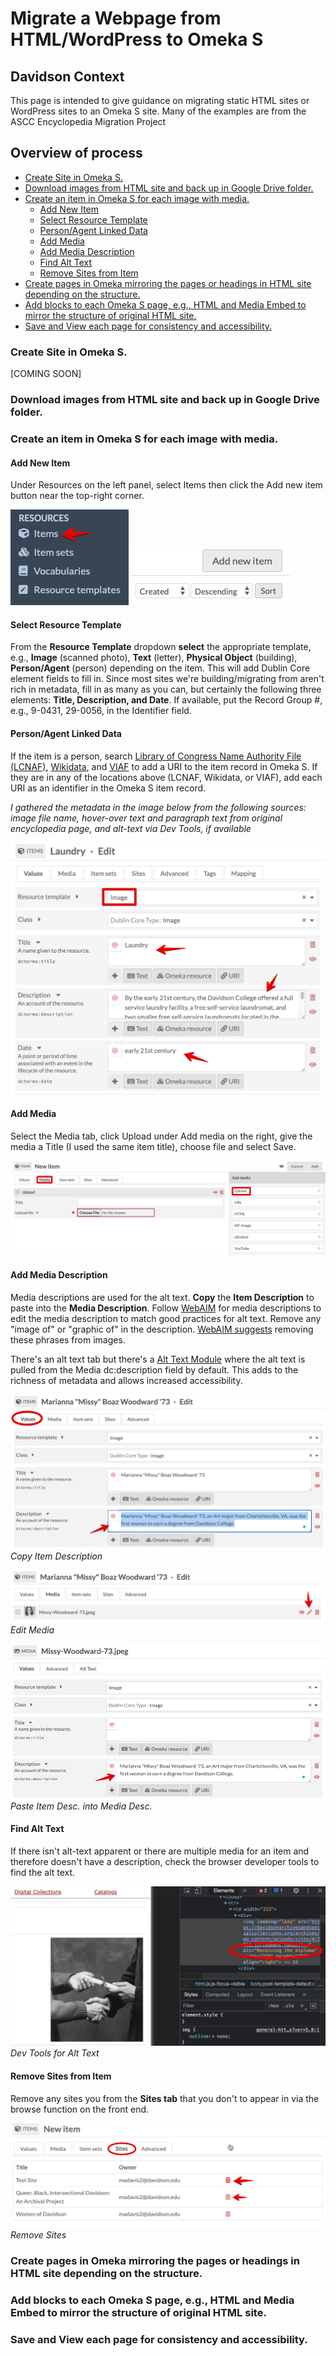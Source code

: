 # Migrate a Webpage from HTML/WordPress to Omeka S
<!-- no toc -->
## Davidson Context
<!-- no toc -->
This page is intended to give guidance on migrating static HTML sites or WordPress sites to an Omeka S site. Many of the examples are from the ASCC Encyclopedia Migration Project

## Overview of process

- [Create Site in Omeka S.](#create-site-in-omeka-s)
- [Download images from HTML site and back up in Google Drive folder.](#download-images-from-html-site-and-back-up-in-google-drive-folder)
- [Create an item in Omeka S for each image with media.](#create-an-item-in-omeka-s-for-each-image-with-media)
  - [Add New Item](#add-new-item)
  - [Select Resource Template](#select-resource-template)
  - [Person/Agent Linked Data](#personagent-linked-data)
  - [Add Media](#add-media)
  - [Add Media Description](#add-media-description)
  - [Find Alt Text](#find-alt-text)
  - [Remove Sites from Item](#remove-sites-from-item)
- [Create pages in Omeka mirroring the pages or headings in HTML site depending on the structure.](#create-pages-in-omeka-mirroring-the-pages-or-headings-in-html-site-depending-on-the-structure)
- [Add blocks to each Omeka S page, e.g., HTML and Media Embed to mirror the structure of original HTML site.](#add-blocks-to-each-omeka-s-page-eg-html-and-media-embed-to-mirror-the-structure-of-original-html-site)
- [Save and View each page for consistency and accessibility.](#save-and-view-each-page-for-consistency-and-accessibility)



### Create Site in Omeka S.

[COMING SOON]

### Download images from HTML site and back up in Google Drive folder.
### Create an item in Omeka S for each image with media.

#### Add New Item

Under Resources on the left panel, select Items then click the Add new item button near the top-right corner.
   
![items menu](./help_files/Items_Menu.png "Item Menu")
![Add New Item](./help_files/Add_New_Item_Button.png "Add New Item")

#### Select Resource Template

From the **Resource Template** dropdown **select** the appropriate template, e.g., **Image** (scanned photo), **Text** (letter), **Physical Object** (building), **Person/Agent** (person) depending on the item. This will add Dublin Core element fields to fill in. Since most sites we're building/migrating from aren't rich in metadata, fill in as many as you can, but certainly the following three elements: **Title, Description, and Date**. If available, put the Record Group #, e.g., 9-0431, 29-0056, in the Identifier field.

#### Person/Agent Linked Data

If the item is a person, search [Library of Congress Name Authority File (LCNAF)](https://id.loc.gov/authorities/names.html), [Wikidata](https://www.wikidata.org/wiki/Wikidata:Main_Page), and [VIAF](https://viaf.org/) to add a URI to the item record in Omeka S.
If they are in any of the locations above (LCNAF, Wikidata, or VIAF), add each URI as an identifier in the Omeka S item record.

_I gathered the metadata in the image below from the following sources: image file name, hover-over text and paragraph text from original encyclopedia page, and alt-text via Dev Tools, if available_

![Item Metadata](./help_files/Item_Metadata_Laundry.png "Item Metadata")

#### Add Media

Select the Media tab, click Upload under Add media on the right, give the media a Title (I used the same item title), choose file and select Save.

![Upload Media](./help_files/New_Item_Media.png "Upload Media")

#### Add Media Description

Media descriptions are used for the alt text. **Copy** the **Item Description** to paste into the **Media Description**. Follow [WebAIM](https://webaim.org/techniques/alttext/#context) for media descriptions to edit the media description to match good practices for alt text. Remove any "image of" or "graphic of" in the description. [WebAIM suggests](https://webaim.org/techniques/alttext/#context) removing these phrases from images.

There's an alt text tab but there's a [Alt Text Module](https://github.com/zerocrates/AltText) where the alt text is pulled from the Media dc:description field by default. This adds to the richness of metadata and allows increased accessibility.

![Copy Item Desc](./help_files/Edit_Item_Desc.png "Copy Item Desc.")*Copy Item Description*

![Edit Media](./help_files/Edit_Media.png "Edit Media")*Edit Media*

![Paste Desc](./help_files/Edit_Media_Desc_Alt.png "Past Media Desc.")*Paste Item Desc. into Media Desc.*

#### Find Alt Text

If there isn't alt-text apparent or there are multiple media for an item and therefore doesn't have a description, check the browser developer tools to find the alt text.

![Dev Tools](./help_files/Alt_Text_Dev_Tools.png "Dev Tools")*Dev Tools for Alt Text*

#### Remove Sites from Item

Remove any sites you from the **Sites tab** that you don't to appear in via the browse function on the front end.

![Remove Sites](./help_files/New_Item_Sites.png "Remove Sites")*Remove Sites*

### Create pages in Omeka mirroring the pages or headings in HTML site depending on the structure.

### Add blocks to each Omeka S page, e.g., HTML and Media Embed to mirror the structure of original HTML site.

### Save and View each page for consistency and accessibility.